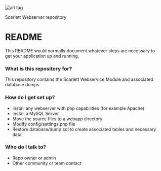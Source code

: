 ![alt tag](https://scarlett.cothesia.com/attachments/images/scarlett_logo.png)

Scarlett Webserver repository

# README #

This README would normally document whatever steps are necessary to get your application up and running.

### What is this repository for? ###

This repository contains the Scarlett Webservice Module and associated database dumps.

### How do I get set up? ###

* Install any webserver with php capabilities (for example Apache)
* Install a MySQL Server
* Move the source files to a webapp directory
* Modify config/settings.php file 
* Restore database/dump.sql to create associated tables and necessary data

### Who do I talk to? ###

* Repo owner or admin
* Other community or team contact
